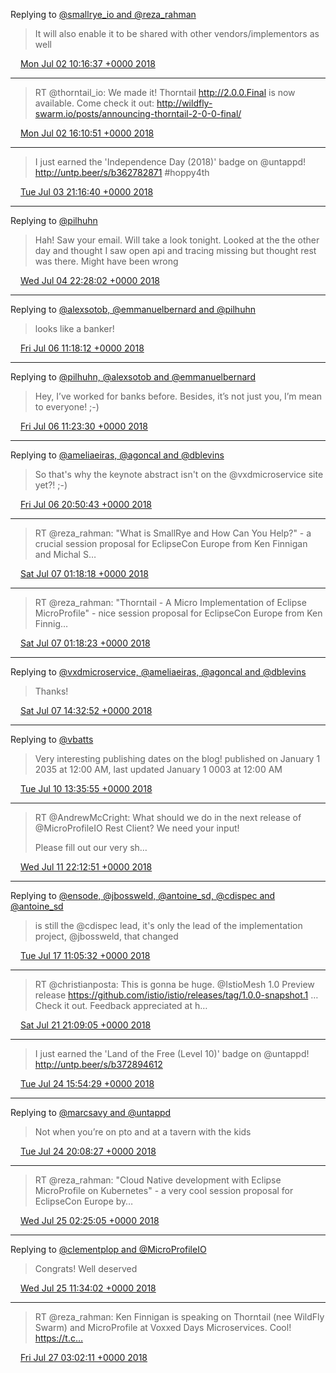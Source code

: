 Replying to [@smallrye_io and @reza_rahman](https://twitter.com/smallrye_io/status/1013727945800716288)

> It will also enable it to be shared with other vendors/implementors as well

<img src="/images/twitter/media/tweet.ico" width="12" /> [Mon Jul 02 10:16:37 +0000 2018](https://twitter.com/kenfinnigan/status/1013728141049819136)

----

> RT @thorntail_io: We made it! Thorntail http://2.0.0.Final is now available. Come check it out: http://wildfly-swarm.io/posts/announcing-thorntail-2-0-0-final/

<img src="/images/twitter/media/tweet.ico" width="12" /> [Mon Jul 02 16:10:51 +0000 2018](https://twitter.com/kenfinnigan/status/1013817284723437568)

----

> I just earned the 'Independence Day (2018)' badge on @untappd! http://untp.beer/s/b362782871 #hoppy4th

<img src="/images/twitter/media/tweet.ico" width="12" /> [Tue Jul 03 21:16:40 +0000 2018](https://twitter.com/kenfinnigan/status/1014256634233802752)

----

Replying to [@pilhuhn](https://twitter.com/pilhuhn/status/1014590631740657664)

> Hah! Saw your email. Will take a look tonight. Looked at the the other day and thought I saw open api and tracing missing but thought rest was there. Might have been wrong

<img src="/images/twitter/media/tweet.ico" width="12" /> [Wed Jul 04 22:28:02 +0000 2018](https://twitter.com/kenfinnigan/status/1014636981521932288)

----

Replying to [@alexsotob, @emmanuelbernard and @pilhuhn](https://twitter.com/alexsotob/status/1015163259295535104)

> looks like a banker!

<img src="/images/twitter/media/tweet.ico" width="12" /> [Fri Jul 06 11:18:12 +0000 2018](https://twitter.com/kenfinnigan/status/1015193191316893696)

----

Replying to [@pilhuhn, @alexsotob and @emmanuelbernard](https://twitter.com/pilhuhn/status/1015194283383689216)

> Hey, I’ve worked for banks before. Besides, it’s not just you, I’m mean to everyone! ;-)

<img src="/images/twitter/media/tweet.ico" width="12" /> [Fri Jul 06 11:23:30 +0000 2018](https://twitter.com/kenfinnigan/status/1015194523608240128)

----

Replying to [@ameliaeiras, @agoncal and @dblevins](https://twitter.com/ameliaeiras/status/1015336019745370112)

> So that's why the keynote abstract isn't on the @vxdmicroservice site yet?! ;-)

<img src="/images/twitter/media/tweet.ico" width="12" /> [Fri Jul 06 20:50:43 +0000 2018](https://twitter.com/kenfinnigan/status/1015337266691104768)

----

> RT @reza_rahman: "What is SmallRye and How Can You Help?" - a crucial session proposal for EclipseCon Europe from Ken Finnigan and Michal S…

<img src="/images/twitter/media/tweet.ico" width="12" /> [Sat Jul 07 01:18:18 +0000 2018](https://twitter.com/kenfinnigan/status/1015404607080730626)

----

> RT @reza_rahman: "Thorntail - A Micro Implementation of Eclipse MicroProfile" - nice session proposal for EclipseCon Europe from Ken Finnig…

<img src="/images/twitter/media/tweet.ico" width="12" /> [Sat Jul 07 01:18:23 +0000 2018](https://twitter.com/kenfinnigan/status/1015404627041423360)

----

Replying to [@vxdmicroservice, @ameliaeiras, @agoncal and @dblevins](https://twitter.com/vxdmicroservice/status/1015601819530117120)

> Thanks!

<img src="/images/twitter/media/tweet.ico" width="12" /> [Sat Jul 07 14:32:52 +0000 2018](https://twitter.com/kenfinnigan/status/1015604566245756929)

----

Replying to [@vbatts](https://twitter.com/vbatts/status/1016676895277113346)

> Very interesting publishing dates on the blog! published on January 1 2035 at 12:00 AM, last updated January 1 0003 at 12:00 AM

<img src="/images/twitter/media/tweet.ico" width="12" /> [Tue Jul 10 13:35:55 +0000 2018](https://twitter.com/kenfinnigan/status/1016677397284950017)

----

> RT @AndrewMcCright: What should we do in the next release of @MicroProfileIO Rest Client?  We need your input!
> 
> Please fill out our very sh…

<img src="/images/twitter/media/tweet.ico" width="12" /> [Wed Jul 11 22:12:51 +0000 2018](https://twitter.com/kenfinnigan/status/1017169875331141632)

----

Replying to [@ensode, @jbossweld, @antoine_sd, @cdispec and @antoine_sd](https://twitter.com/ensode/status/1019175201051901952)

> is still the @cdispec lead, it's only the lead of the implementation project, @jbossweld, that changed

<img src="/images/twitter/media/tweet.ico" width="12" /> [Tue Jul 17 11:05:32 +0000 2018](https://twitter.com/kenfinnigan/status/1019176266958766090)

----

> RT @christianposta: This is gonna be huge. @IstioMesh 1.0 Preview release https://github.com/istio/istio/releases/tag/1.0.0-snapshot.1 … Check it out. Feedback appreciated at h…

<img src="/images/twitter/media/tweet.ico" width="12" /> [Sat Jul 21 21:09:05 +0000 2018](https://twitter.com/kenfinnigan/status/1020777707062349824)

----

> I just earned the 'Land of the Free (Level 10)' badge on @untappd! http://untp.beer/s/b372894612

<img src="/images/twitter/media/tweet.ico" width="12" /> [Tue Jul 24 15:54:29 +0000 2018](https://twitter.com/kenfinnigan/status/1021785701837402112)

----

Replying to [@marcsavy and @untappd](https://twitter.com/marcsavy/status/1021797309544316929)

> Not when you’re on pto and at a tavern with the kids

<img src="/images/twitter/media/tweet.ico" width="12" /> [Tue Jul 24 20:08:27 +0000 2018](https://twitter.com/kenfinnigan/status/1021849611240136704)

----

> RT @reza_rahman: "Cloud Native development with Eclipse MicroProfile on Kubernetes" - a very cool session proposal for EclipseCon Europe by…

<img src="/images/twitter/media/tweet.ico" width="12" /> [Wed Jul 25 02:25:05 +0000 2018](https://twitter.com/kenfinnigan/status/1021944398165229568)

----

Replying to [@clementplop and @MicroProfileIO](https://twitter.com/clementplop/status/1021769440839585793)

> Congrats! Well deserved

<img src="/images/twitter/media/tweet.ico" width="12" /> [Wed Jul 25 11:34:02 +0000 2018](https://twitter.com/kenfinnigan/status/1022082543393419264)

----

> RT @reza_rahman: Ken Finnigan is speaking on Thorntail (nee WildFly Swarm) and MicroProfile at Voxxed Days Microservices. Cool! https://t.c…

<img src="/images/twitter/media/tweet.ico" width="12" /> [Fri Jul 27 03:02:11 +0000 2018](https://twitter.com/kenfinnigan/status/1022678508441673728)